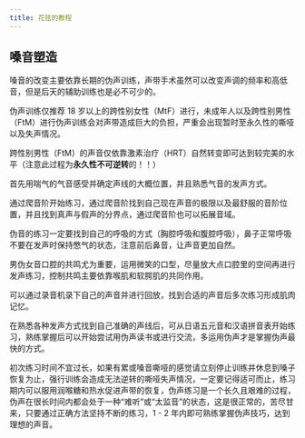```yaml
---
title: 花弦的教程
---
```


## 嗓音塑造

嗓音的改变主要依靠长期的伪声训练，声带手术虽然可以改变声调的频率和高低音，但是后天的辅助训练也是必不可少的。

伪声训练仅推荐 18 岁以上的跨性别女性（MtF）进行，未成年人以及跨性别男性（FtM）进行伪声训练会对声带造成巨大的负担，严重会出现暂时至永久性的嘶哑以及失声情况。

跨性别男性（FtM）的声音仅依靠激素治疗（HRT）自然转变即可达到较完美的水平（注意此过程为**永久性不可逆转**的！！）

首先用喘气的气音感受并确定声线的大概位置，并且熟悉气音的发声方式。

通过爬音阶开始练习，通过爬音阶找到自己现在声音的极限以及最舒服的音阶位置，并且找到真声与假声的分界点，通过爬音阶也可以拓展音域。

伪音的练习一定要找到自己的呼吸的方式（胸腔呼吸和腹腔呼吸），鼻子正常呼吸不要在发声时保持憋气的状态，注意前后鼻音，让声音更加自然。

男伪女音口腔的共鸣尤为重要，运用微笑的口型，尽量放大点口腔里的空间再进行发声练习，控制共鸣主要依靠喉肌和软腭肌的共同作用。

可以通过录音机录下自己的声音并进行回放，找到合适的声音后多次练习形成肌肉记忆。

在熟悉各种发声方式找到自己准确的声线后，可从日语五元音和汉语拼音表开始练习，熟练掌握后可以开始尝试用伪声读书或进行交流，多运用伪声才是掌握伪声最快的方式。

初次练习时间不宜过长，如果有累或嗓音嘶哑的感觉请立刻停止训练并休息到嗓子恢复为止，强行训练会造成无法逆转的嘶哑失声情况，一定要记得适可而止，练习期内可以服用润喉糖和热水促进声带的恢复，伪声练习是一个长久且艰难的过程，伪声在很长时间内都会处于一种“难听”或“太监音”的状态，这是很正常的，苦尽甘来，只要通过正确方法坚持不断的练习，1 - 2 年内即可熟练掌握伪声技巧，达到理想的声音。
